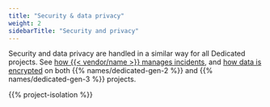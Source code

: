```yaml
---
title: "Security & data privacy"
weight: 2
sidebarTitle: "Security and privacy"
---
```


Security and data privacy are handled in a similar way for all Dedicated projects.
See [how {{< vendor/name >}} manages incidents](../../dedicated-gen-3/security.md#security-incident-handling-procedure),
and [how data is encrypted](../../dedicated-gen-3/security.md#encryption)
on both {{% names/dedicated-gen-2 %}} and {{% names/dedicated-gen-3 %}} projects.

{{% project-isolation %}}